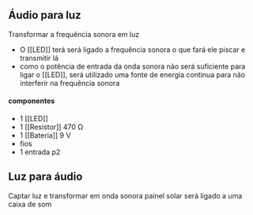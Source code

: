 ## Áudio para luz
Transformar a frequência sonora em luz
- O [[LED]] terá será ligado a frequência sonora o que fará ele piscar e transmitir lá 
- como o potência de entrada da onda sonora não será suficiente para ligar o [[LED]], será utilizado uma fonte de energia continua para não interferir na frequência sonora 

#### componentes
- 1 [[LED]] 
- 1 [[Resistor]] 470 Ω
- 1 [[Bateria]] 9 V
- fios
- 1 entrada p2

## Luz para áudio
Captar luz e transformar em onda sonora
painel solar será ligado a uma caixa de som